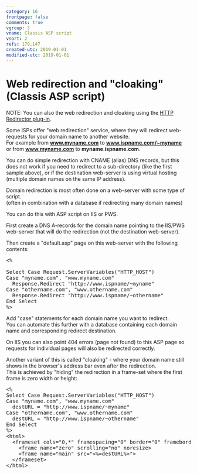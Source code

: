 ```yaml
---
category: 16
frontpage: false
comments: true
vgroup: 3
vname: Classis ASP script
vsort: 2
refs: 179,147
created-utc: 2019-01-01
modified-utc: 2019-01-01
---
```

# Web redirection and "cloaking" (Classis ASP script)

NOTE: You can also the web redirection and cloaking using the [HTTP Redirector plug-in](https://simpledns.plus/plugin-httpredir).

Some ISPs offer "web redirection" service, where they will redirect web-requests for your domain name to another website.  
For example from **www.myname.com** to **www.ispname.com/~myname**  
or from **www.myname.com** to **myname.ispname.com**.

You can do simple redirection with CNAME (alias) DNS records, but this does not work if you need to redirect to a sub-directory (like the first sample above), or if the destination web-server is using virtual hosting (multiple domain names on the same IP address).

Domain redirection is most often done on a web-server with some type of script.  
(often in combination with a database if redirecting many domain names)

You can do this with ASP script on IIS or PWS.

First create a DNS A-records for the domain name pointing to the IIS/PWS web-server that will do the redirection (not the destination web-server).

Then create a "default.asp" page on this web-server with the following contents:

<pre>
&lt;%<br />
Select Case Request.ServerVariables("HTTP_HOST")
Case "myname.com", "www.myname.com"
&nbsp; Response.Redirect "http://www.ispname/~myname"
Case "othername.com", "www.othername.com" 
&nbsp; Response.Redirect "http://www.ispname/~othername"
End Select
%&gt;
</pre>

Add "case" statements for each domain name you want to redirect.  
You can automate this further with a database containing each domain name and corresponding redirect destination.

On IIS you can also point 404 errors (page not found) to this ASP page so requests for individual pages will also be redirected correctly.

Another variant of this is called "cloaking" - where your domain name still shows in the browser's address bar even after the redirection.  
This is achieved by "hiding" the redirection in a frame-set where the first frame is zero width or height:

<pre>
&lt;%
Select Case Request.ServerVariables("HTTP_HOST")
Case "myname.com", "www.myname.com"
&nbsp; destURL = "http://www.ispname/~myname"
Case "othername.com", "www.othername.com"
&nbsp; destURL = "http://www.ispname/~othername"
End Select
%&gt;
&lt;html&gt;
&nbsp; &lt;frameset cols="0,*" framespacing="0" border="0" frameborder="0"&gt;
&nbsp;&nbsp;&nbsp; &lt;frame name="zero" scrolling="no" noresize&gt;
&nbsp;&nbsp;&nbsp; &lt;frame name="main" src="&lt;%=destURL%&gt;"&gt;
&nbsp; &lt;/frameset&gt; 
&lt;/html&gt;
</pre>
